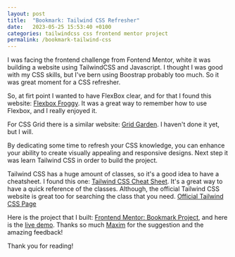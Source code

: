 ```yaml
---
layout: post
title:  "Bookmark: Tailwind CSS Refresher"
date:   2023-05-25 15:53:40 +0100
categories: tailwindcss css frontend mentor project
permalink: /bookmark-tailwind-css
---
```



I was facing the frontend challenge from Fontend Mentor, white it was building a 
website using TailwindCSS and Javascript. I thought I was good with my CSS skills, but I've bern using Boostrap probably too much. So it was great moment for a CSS refresher.

So, at firt point I wanted to have FlexBox clear, and for that I found this website: [Flexbox Froggy](https://flexboxfroggy.com/). It was a great way to remember how to use Flexbox, and I really enjoyed it.

For CSS Grid there is a similar website: [Grid Garden](https://cssgridgarden.com/). I haven't done it yet, but I will.

By dedicating some time to refresh your CSS knowledge, you can enhance your ability to create visually appealing and responsive designs. Next step it was learn Tailwind CSS in order to build the project.

Tailwind CSS has a huge amount of classes, so it's a good idea to have a cheatsheet. I found this one: [Tailwind CSS Cheat Sheet](https://nerdcave.com/tailwind-cheat-sheet). It's a great way to have a quick reference of the classes. Although, the official Tailwind CSS website is great too for searching the class that you need. [Official Tailwind CSS Page](https://tailwindcss.com/)


Here is the project that I built: [Frontend Mentor: Bookmark Project](https://www.frontendmentor.io/solutions/bookmark-tailwindcss-js-QFnYT9fHr3), and here is the [live demo](https://marialobillo.github.io/bookmark-fe-challenge/). Thanks so much [Maxim](https://twitter.com/_maximization?lang=en) for the suggestion and the amazing feedback!

Thank you for reading!





